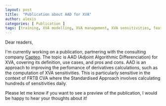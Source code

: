 ```yaml
---
layout: post
title:  "Publication about AAD for XVA"
author: alexis
categories: [ Publication ]
tags: [training, XVA modelling, XVA management, XVA sensitivities, featured]
---
```

Dear readers,

I'm currently working on a publication, partnering with the consulting company [Capteo](http://www.capteo.com). The topic is AAD (Adjoint Algorithmic Differenciation) for XVA, covering its definition, use cases, and pros and cons. AAD is an approach to improving the perfomance of derivatives calculations, such as the computation of XVA sensitivities. This is particularly sensitive in the context of FRTB CVA where the Standardised Approach involves calculating hundreds of sensitivities daily.

Please let me know if you want to see a preview of the publication, I would be happy to hear your thoughts about it!
